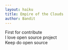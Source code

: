 ```yaml
---
layout: haiku
title: Empire of the Clouds
author: Bandit
---
```


First for contribute<br>
I love open source project<br>
Keep do open source<br>
